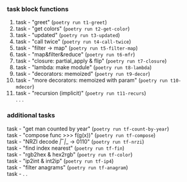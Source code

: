 ### task block functions   
1. task - "greet" (`poetry run t1-greet`)  
2. task - "get colors" (`poetry run t2-get-color`)  
3. task - "updated" (`poetry run t3-updated`)  
4. task - "call twice" (`poetry run t4-call-twice`)  
5. task - "filter -> map" (`poetry run t5-filter-map`)  
6. task - "map&filter&reduce" (`poetry run t6-mfr`)  
7. task - "closure: partial_apply & flip" (`poetry run t7-closure`)  
8. task - "lambda: make module" (`poetry run t8-lambda`)  
9. task - "decorators: memoized" (`poetry run t9-decor`)  
10. task - "more decorators: memoized with param" (`poetry run t10-mdecor`)  
11. task - "recursion (implicit)" (`poetry run t11-recurs`)  
. . .  
### additional tasks  
task - "get man counted by year" (`poetry run tf-count-by-year`)  
task - "compose func >>> f(g(x))" (`poetry run tf-compose`)  
task - "NRZI decode  _|‾|__  -> 0110" (`poetry run tf-nrzi`)  
task - "find index nearest" (`poetry run tf-fin`)  
task - "rgb2hex & hex2rgb" (`poetry run tf-color`)  
task - "ip2int & int2ip" (`poetry run tf-ip4`)  
task - "filter anagrams" (`poetry run tf-anagram`)  
task - . . 
